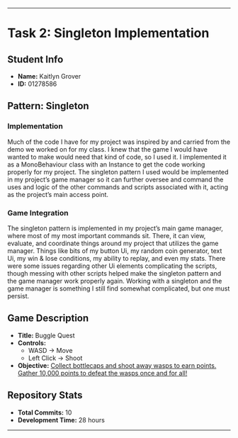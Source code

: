 --------------------------------------------------------

# Task 2: Singleton Implementation

## Student Info
- **Name:** Kaitlyn Grover
- **ID:** 01278586

## Pattern: Singleton
### Implementation
Much of the code I have for my project was inspired by and carried from the demo we worked on for my class. I knew that the game I would have wanted to make would need that kind of code, so I used it. I implemented it as a MonoBehaviour class with an Instance to get the code working properly for my project. The singleton pattern I used would be implemented in my project’s game manager so it can further oversee and command the uses and logic of the other commands and scripts associated with it, acting as the project’s main access point.
 

### Game Integration
The singleton pattern is implemented in my project’s main game manager, where most of my most important commands sit. There, it can view, evaluate, and coordinate things around my project that utilizes the game manager. Things like bits of my button Ui, my random coin generator, text Ui, my win & lose conditions, my ability to replay, and even my stats. There were some issues regarding other Ui elements complicating the scripts, though messing with other scripts helped make the singleton pattern and the game manager work properly again. Working with a singleton and the game manager is something I still find somewhat complicated, but one must persist.

## Game Description
- **Title:** Buggle Quest
- **Controls:** 
  - WASD -> Move
  - Left Click -> Shoot
- **Objective:** <ins>Collect bottlecaps and shoot away wasps to earn points. Gather 10,000 points to defeat the wasps once and for all!<ins>

## Repository Stats
- **Total Commits:** 10
- **Development Time:** 28 hours

--------------------------------------------------------
